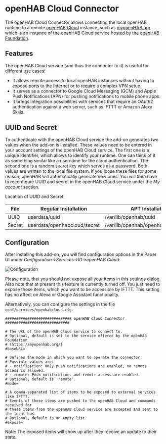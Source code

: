 # openHAB Cloud Connector

The openHAB Cloud Connector allows connecting the local openHAB runtime to a remote [openHAB Cloud](https://github.com/openhab/openhab-cloud/blob/master/README.md) instance, such as [myopenHAB.org](https://www.myopenHAB.org), which is an instance of the
openHAB Cloud service hosted by the [openHAB Foundation](https://www.openhabfoundation.org/).

## Features

The openHAB Cloud service (and thus the connector to it) is useful for different use cases:

* It allows remote access to local openHAB instances without having to expose ports to the Internet or to require a complex VPN setup.
* It serves as a connector to Google Cloud Messaging (GCM) and Apple Push Notifications (APN) for pushing notifications to mobile phone apps.
* It brings integration possibilities with services that require an OAuth2 authentication against a web server, such as IFTTT or Amazon Alexa Skills.

## UUID and Secret

To authenticate with the openHAB Cloud service the add-on generates two values when the add-on is installed.
These values need to be entered in your account settings of the openHAB Cloud service.
The first one is a unique identifier, which allows to identify your runtime.
One can think of it as something similar like a username for the cloud authentication.
The second one is a random secret key which serves as a password.
Both values are written to the local file system.
If you loose these files for some reason, openHAB will automatically generate new ones.
You will then have to reconfigure UUID and secret in the openHAB Cloud service under the _My account_ section.

Location of UUID and Secret:

| File   | Regular Installation         | APT Installation                      |
|--------|------------------------------|---------------------------------------|
| UUID   | userdata/uuid                | /var/lib/openhab/uuid                |
| Secret | userdata/openhabcloud/secret | /var/lib/openhab/openhabcloud/secret |

## Configuration

After installing this add-on, you will find configuration options in the Paper UI under _Configuration->Services->IO->openHAB Cloud_:

![Configuration](contrib/doc/cfg.png)

Please note, that you should not expose all your items in this settings dialog.
Also note that at present this feature is currently turned off.
You just need to expose those items, which you want to be accessible by IFTTT.
This setting has no affect on Alexa or Google Assistant functionality.

Alternatively, you can configure the settings in the file `conf/services/openhabcloud.cfg`:

```
############################## openHAB Cloud Connector #############################

# The URL of the openHAB Cloud service to connect to.
# Optional, default is set to the service offered by the openHAB Foundation
# (https://myopenhab.org/)
#baseURL=

# Defines the mode in which you want to operate the connector.
# Possible values are:
# - notification: Only push notifications are enabled, no remote access is allowed.
# - remote: Push notifications and remote access are enabled.
# Optional, default is 'remote'.
#mode=

# A comma-separated list of items to be exposed to external services like IFTTT. 
# Events of those items are pushed to the openHAB Cloud and commands received for
# these items from the openHAB Cloud service are accepted and sent to the local bus.
# Optional, default is an empty list.
#expose=
```

Note: The exposed items will show up after they receive an update to their state.

